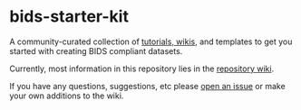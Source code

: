 # bids-starter-kit
A community-curated collection of [tutorials, wikis](https://github.com/INCF/bids-starter-kit/wiki),
and templates to get you started with creating BIDS compliant datasets.

Currently, most information in this repository lies in the [repository wiki](https://github.com/INCF/bids-starter-kit/wiki).

If you have any questions, suggestions, etc please [open an issue](https://github.com/INCF/bids-starter-kit/issues) or
make your own additions to the wiki.
